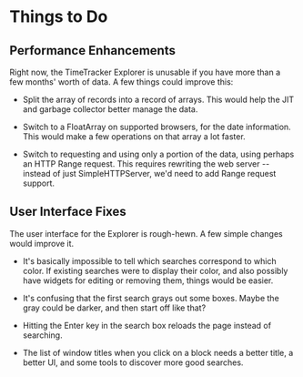 
Things to Do
============

Performance Enhancements
------------------------

Right now, the TimeTracker Explorer is unusable if you have more than a few months' worth of data.  A few things could improve this:

 + Split the array of records into a record of arrays.  This would help the JIT and garbage collector better manage the data.
 
 + Switch to a FloatArray on supported browsers, for the date information.  This would make a few operations on that array a lot faster.
 
 + Switch to requesting and using only a portion of the data, using perhaps an HTTP Range request.  This requires rewriting the web server -- instead of just SimpleHTTPServer, we'd need to add Range request support.

User Interface Fixes
--------------------

The user interface for the Explorer is rough-hewn.  A few simple changes would improve it.

 + It's basically impossible to tell which searches correspond to which color.  If existing searches were to display their color, and also possibly have widgets for editing or removing them, things would be easier.
 
 + It's confusing that the first search grays out some boxes.  Maybe the gray could be darker, and then start off like that?
 
 + Hitting the Enter key in the search box reloads the page instead of searching.

 + The list of window titles when you click on a block needs a better title, a better UI, and some tools to discover more good searches.
